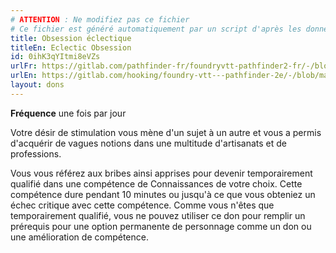 ```yaml
---
# ATTENTION : Ne modifiez pas ce fichier
# Ce fichier est généré automatiquement par un script d'après les données du module Foundry VTT officiel et de sa traduction
title: Obsession éclectique
titleEn: Eclectic Obsession
id: 0ihK3qYItmi8eVZs
urlFr: https://gitlab.com/pathfinder-fr/foundryvtt-pathfinder2-fr/-/blob/master/data/feats/0ihK3qYItmi8eVZs.htm
urlEn: https://gitlab.com/hooking/foundry-vtt---pathfinder-2e/-/blob/master/packs/data/feats.db/eclectic-obsession.json
layout: dons
---
```

**Fréquence** une fois par jour

Votre désir de stimulation vous mène d'un sujet à un autre et vous a permis d'acquérir de vagues notions dans une multitude d'artisanats et de professions.

Vous vous référez aux bribes ainsi apprises pour devenir temporairement qualifié dans une compétence de Connaissances de votre choix. Cette compétence dure pendant 10 minutes ou jusqu'à ce que vous obteniez un échec critique avec cette compétence. Comme vous n'êtes que temporairement qualifié, vous ne pouvez utiliser ce don pour remplir un prérequis pour une option permanente de personnage comme un don ou une amélioration de compétence.
